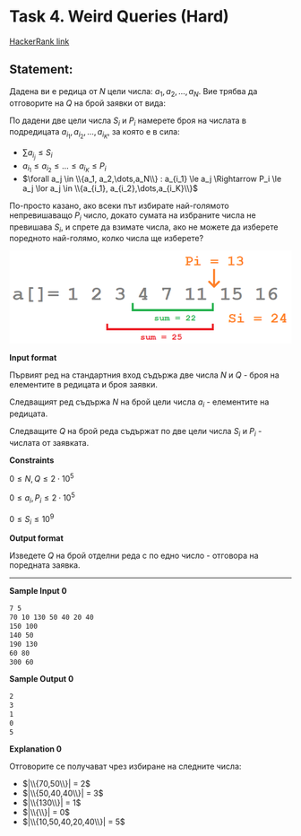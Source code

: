 # Task 4. Weird Queries (Hard)

[HackerRank link](<https://www.hackerrank.com/contests/sda-hw-3/challenges/queries-5>)

## Statement:

Дадена ви е редица от $N$ цели числа: $a_1, a_2, \dots, a_N$. Вие трябва да отговорите на $Q$ на брой заявки от вида:

По дадени две цели числа $S_i$ и $P_i$ намерете броя на числата в подредицата $a_{i_1},a_{i_2},\dots,a_{i_K}$, за която е в сила:

- $\sum a_{i_j} \le S_i$
- $a_{i_1}\le a_{i_2}\le\dots\le a_{i_K}\le P_i$
- $\forall a_j \in \\{a_1, a_2,\dots,a_N\\} : a_{i_1} \le a_j \Rightarrow P_i \le a_j \lor a_j \in \\{a_{i_1}, a_{i_2},\dots,a_{i_K}\\}$

По-просто казано, ако всеки път избирате най-голямото непревишаващо $P_i$ число, докато сумата на избраните числа не превишава $S_i$, и спрете да взимате числа, ако не можете да изберете поредното най-голямо, колко числа ще изберете?

![Visual intuition](../../assets/h3-4-image1.png)

**Input format**

Първият ред на стандартния вход съдържа две числа $N$ и $Q$ - броя на елементите в редицата и броя заявки.

Следващият ред съдържа $N$ на брой цели числа $a_i$ - елементите на редицата.

Следващите $Q$ на брой реда съдържат по две цели числа $S_i$ и $P_i$ - числата от заявката.

**Constraints**

$0\le N, Q\le 2\cdot10^5$

$0\le a_i, P_i\le2\cdot10^5$

$0\le S_i\le 10^9$

**Output format**

Изведете $Q$ на брой отделни реда с по едно число - отговора на поредната заявка.

---

**Sample Input 0**

```
7 5
70 10 130 50 40 20 40
150 100
140 50
190 130
60 80
300 60
```

**Sample Output 0**

```
2
3
1
0
5
```

**Explanation 0**

Отговорите се получават чрез избиране на следните числа:

- $|\\{70,50\\}| = 2$
- $|\\{50,40,40\\}| = 3$
- $|\\{130\\}| = 1$
- $|\\{\\}| = 0$
- $|\\{10,50,40,20,40\\}| = 5$